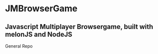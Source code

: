 JMBrowserGame
=============

Javascript Multiplayer Browsergame, built with melonJS and NodeJS
-------------

General Repo
